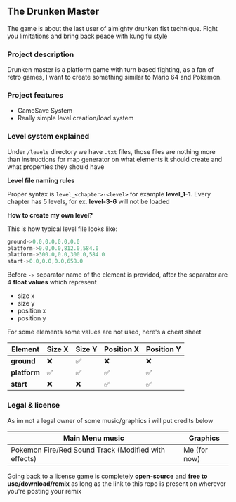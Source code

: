 ## The Drunken Master
The game is about the last user of almighty drunken fist technique. Fight you limitations and bring back peace with kung fu style

### Project description
Drunken master is a platform game with turn based fighting, as a fan of retro games, I want to create something similar to Mario 64 and Pokemon.

### Project features
- GameSave System
- Really simple level creation/load system

### Level system explained
Under `/levels` directory we have `.txt` files, those files are nothing more than instructions for map generator on what elements it should create and what properties they should have

**Level file naming rules**

Proper syntax is `level_<chapter>-<level>` for example **level_1-1**. Every chapter has 5 levels, for ex. **level-3-6** will not be loaded

**How to create my own level?**

This is how typical level file looks like:
```cpp
ground->0.0,0.0,0.0,0.0
platform->0.0,0.0,812.0,584.0
platform->300.0,0.0,300.0,584.0
start->0.0,0.0,0.0,658.0
```
Before `->` separator name of the element is provided, after the separator are 4 **float values** which represent
- size x
- size y
- position x
- position y

For some elements some values are not used, here's a cheat sheet

| Element | Size X | Size Y | Position X | Position Y |
| ------- | ----- | ----- | --------- | --------- |
| **ground** | ❌ | ✅ | ❌ | ❌ |
| **platform** | ✅ | ✅ | ✅ | ✅ |
| **start** | ❌ | ❌ | ✅ | ✅ |

### Legal & license
As im not a legal owner of some music/graphics i will put credits below

| Main Menu music                                      | Graphics        |
| ---------------------------------------------------- | --------------- |
| Pokemon Fire/Red Sound Track (Modified with effects) | Me (for now)    |

Going back to a license game is completely **open-source** and **free to use/download/remix** as long as the link to this repo is present on wherever you're posting your remix
